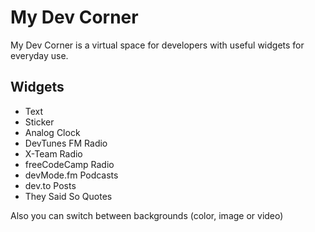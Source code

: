 # My Dev Corner

My Dev Corner is a virtual space for developers with useful widgets for everyday use.

## Widgets

-   Text
-   Sticker
-   Analog Clock
-   DevTunes FM Radio
-   X-Team Radio
-   freeCodeCamp Radio
-   devMode.fm Podcasts
-   dev.to Posts
-   They Said So Quotes

Also you can switch between backgrounds (color, image or video)
